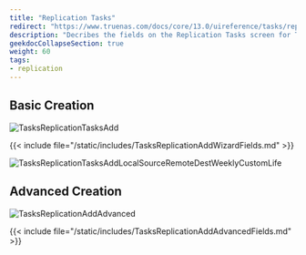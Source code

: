 ```yaml
---
title: "Replication Tasks"
redirect: "https://www.truenas.com/docs/core/13.0/uireference/tasks/replicationtasks/"
description: "Decribes the fields on the Replication Tasks screen for TrueNAS CORE."
geekdocCollapseSection: true
weight: 60
tags:
- replication
---
```


## Basic Creation

![TasksReplicationTasksAdd](/images/CORE/Tasks/TasksReplicationTasksAdd.png "Add Replication Task")

{{< include file="/static/includes/TasksReplicationAddWizardFields.md" >}}

![TasksReplicationTasksAddLocalSourceRemoteDestWeeklyCustomLife](/images/CORE/Tasks/TasksReplicationTasksAddLocalSourceRemoteDestWeeklyCustomLife.png "Description")

## Advanced Creation

![TasksReplicationAddAdvanced](/images/CORE/Tasks/TasksReplicationAddAdvanced.png "Add Replication Task")

{{< include file="/static/includes/TasksReplicationAddAdvancedFields.md" >}}
